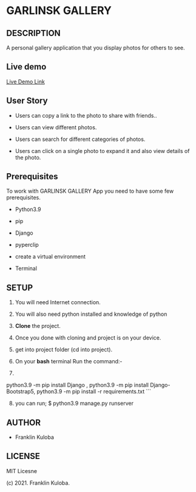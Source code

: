 # GARLINSK GALLERY

## DESCRIPTION

A personal gallery application that you display photos for others to see.

## Live demo

[Live Demo Link](https://.herokuapp.com/)

## User Story

- Users can copy a link to the photo to share with friends..

- Users can view different photos.

- Users can search for different categories of photos.

- Users can click on a single photo to expand it and also view details of the photo.

## Prerequisites

To work with GARLINSK GALLERY App you need to have some few prerequisites.

- Python3.9

- pip

- Django

- pyperclip

- create a virtual environment

- Terminal

## SETUP

1. You will need Internet connection.

2. You will also need python installed and knowledge of python

3. **Clone** the project.

4. Once you done with cloning and project is on your device.

5. get into project folder (cd into project).

6. On your **bash** terminal Run the command:-

7.  ```
   python3.9 -m pip install Django ,
   python3.9 -m pip install Django-Bootstrap5,
   python3.9 -m pip install -r requirements.txt
     ```

8. you can run;   $ python3.9 manage.py runserver

## AUTHOR

 * Franklin Kuloba

## LICENSE

   MIT Licesne

(c) 2021. Franklin Kuloba.
